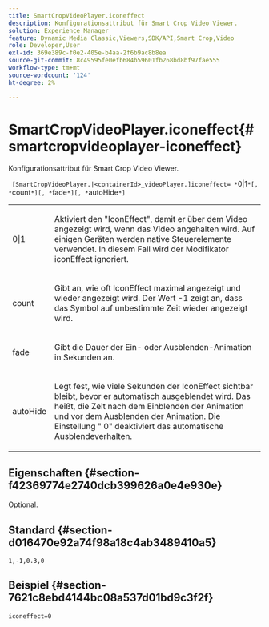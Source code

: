 ```yaml
---
title: SmartCropVideoPlayer.iconeffect
description: Konfigurationsattribut für Smart Crop Video Viewer.
solution: Experience Manager
feature: Dynamic Media Classic,Viewers,SDK/API,Smart Crop,Video
role: Developer,User
exl-id: 369e389c-f0e2-405e-b4aa-2f6b9ac8b8ea
source-git-commit: 8c49595fe0efb684b59601fb268bd8bf97fae555
workflow-type: tm+mt
source-wordcount: '124'
ht-degree: 2%

---
```


# SmartCropVideoPlayer.iconeffect{#smartcropvideoplayer-iconeffect}

Konfigurationsattribut für Smart Crop Video Viewer.

` [SmartCropVideoPlayer.|<containerId>_videoPlayer.]iconeffect= *`0|1`*[, *`count`*][, *`fade`*][, *`autoHide`*]`

<table id="table_C616483932C2482CA9794DDD7313FD7C"> 
 <tbody> 
  <tr> 
   <td colname="col1"> <p> <span class="codeph"> <span class="varname"> 0|1</span> </span> </p> </td> 
   <td colname="col2"> <p> Aktiviert den "IconEffect", damit er über dem Video angezeigt wird, wenn das Video angehalten wird. Auf einigen Geräten werden native Steuerelemente verwendet. In diesem Fall wird der Modifikator <span class="codeph"> iconEffect</span> ignoriert. </p> </td> 
  </tr> 
  <tr> 
   <td colname="col1"> <p> <span class="codeph"> <span class="varname"> count</span> </span> </p> </td> 
   <td colname="col2"> <p> Gibt an, wie oft IconEffect maximal angezeigt und wieder angezeigt wird. Der Wert <span class="codeph"> -1</span> zeigt an, dass das Symbol auf unbestimmte Zeit wieder angezeigt wird. </p> </td> 
  </tr> 
  <tr> 
   <td colname="col1"> <p> <span class="codeph"> <span class="varname"> fade</span> </span> </p> </td> 
   <td colname="col2"> <p> Gibt die Dauer der Ein- oder Ausblenden-Animation in Sekunden an. </p> </td> 
  </tr> 
  <tr> 
   <td colname="col1"> <p> <span class="codeph"> <span class="varname"> autoHide</span> </span> </p> </td> 
   <td colname="col2"> <p> Legt fest, wie viele Sekunden der IconEffect sichtbar bleibt, bevor er automatisch ausgeblendet wird. Das heißt, die Zeit nach dem Einblenden der Animation und vor dem Ausblenden der Animation. Die Einstellung "<span class="codeph"> 0</span>" deaktiviert das automatische Ausblendeverhalten. </p> </td> 
  </tr> 
 </tbody> 
</table>

## Eigenschaften {#section-f42369774e2740dcb399626a0e4e930e}

Optional.

## Standard {#section-d016470e92a74f98a18c4ab3489410a5}

`1,-1,0.3,0`

## Beispiel {#section-7621c8ebd4144bc08a537d01bd9c3f2f}

```
iconeffect=0
```
